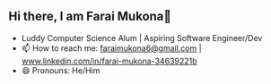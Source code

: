 ## Hi there, I am Farai Mukona👋

- Luddy Computer Science Alum | Aspiring Software Engineer/Dev 
- 📫 How to reach me: faraimukona6@gmail.com | www.linkedin.com/in/farai-mukona-34639221b
- 😄 Pronouns: He/Him

<!--
**certified-fmukona/certified-fmukona** is a ✨ _special_ ✨ repository because its `README.md` (this file) appears on your GitHub profile.

Here are some ideas to get you started:

- 🔭 I’m currently working on ...
- 🌱 I’m currently learning ...
- 👯 I’m looking to collaborate on ...
- 🤔 I’m looking for help with ...
- 💬 Ask me about ...
- 📫 How to reach me: ...
- 😄 Pronouns: ...
- ⚡ Fun fact: ...
-->
